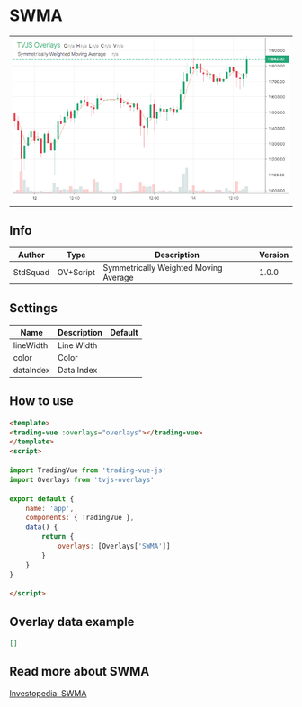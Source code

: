 
# SWMA

<table><tr><td>
  <img width="800" heigth="480" src="screen.png" alt="screen">
</td></tr></table>

## Info

| Author | Type | Description | Version |
| ------ | ---- | ----------- | ------- |
| StdSquad | OV+Script | Symmetrically Weighted Moving Average | 1.0.0 |


## Settings

| Name | Description | Default |
| ---- | ----------- | ------- |
| lineWidth | Line Width |  |
| color | Color |  |
| dataIndex | Data Index |  |

## How to use

```html
<template>
<trading-vue :overlays="overlays"></trading-vue>
</template>
<script>

import TradingVue from 'trading-vue-js'
import Overlays from 'tvjs-overlays'

export default {
    name: 'app',
    components: { TradingVue },
    data() {
        return {
            overlays: [Overlays['SWMA']]
        }
    }
}

</script>

```

## Overlay data example

```json
[]
```

## Read more about SWMA

[Investopedia: SWMA](https://www.investopedia.com/search?q=SWMA)

